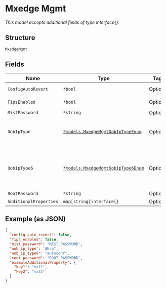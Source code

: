 
# Mxedge Mgmt

*This model accepts additional fields of type interface{}.*

## Structure

`MxedgeMgmt`

## Fields

| Name | Type | Tags | Description |
|  --- | --- | --- | --- |
| `ConfigAutoRevert` | `*bool` | Optional | **Default**: `false` |
| `FipsEnabled` | `*bool` | Optional | **Default**: `false` |
| `MistPassword` | `*string` | Optional | - |
| `OobIpType` | [`*models.MxedgeMgmtOobIpTypeEnum`](../../doc/models/mxedge-mgmt-oob-ip-type-enum.md) | Optional | enum: `dhcp`, `disabled`, `static`<br>**Default**: `"dhcp"` |
| `OobIpType6` | [`*models.MxedgeMgmtOobIpType6Enum`](../../doc/models/mxedge-mgmt-oob-ip-type-6-enum.md) | Optional | enum: `autoconf`, `dhcp`, `disabled`, `static`<br>**Default**: `"autoconf"` |
| `RootPassword` | `*string` | Optional | - |
| `AdditionalProperties` | `map[string]interface{}` | Optional | - |

## Example (as JSON)

```json
{
  "config_auto_revert": false,
  "fips_enabled": false,
  "mist_password": "MIST_PASSWORD",
  "oob_ip_type": "dhcp",
  "oob_ip_type6": "autoconf",
  "root_password": "ROOT_PASSWORD",
  "exampleAdditionalProperty": {
    "key1": "val1",
    "key2": "val2"
  }
}
```

